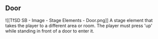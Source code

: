 ## Door
![[TfSD SB - Image - Stage Elements - Door.png]]
A stage element that takes the player to a different area or room. The player must press 'up' while standing in front of a door to enter it.